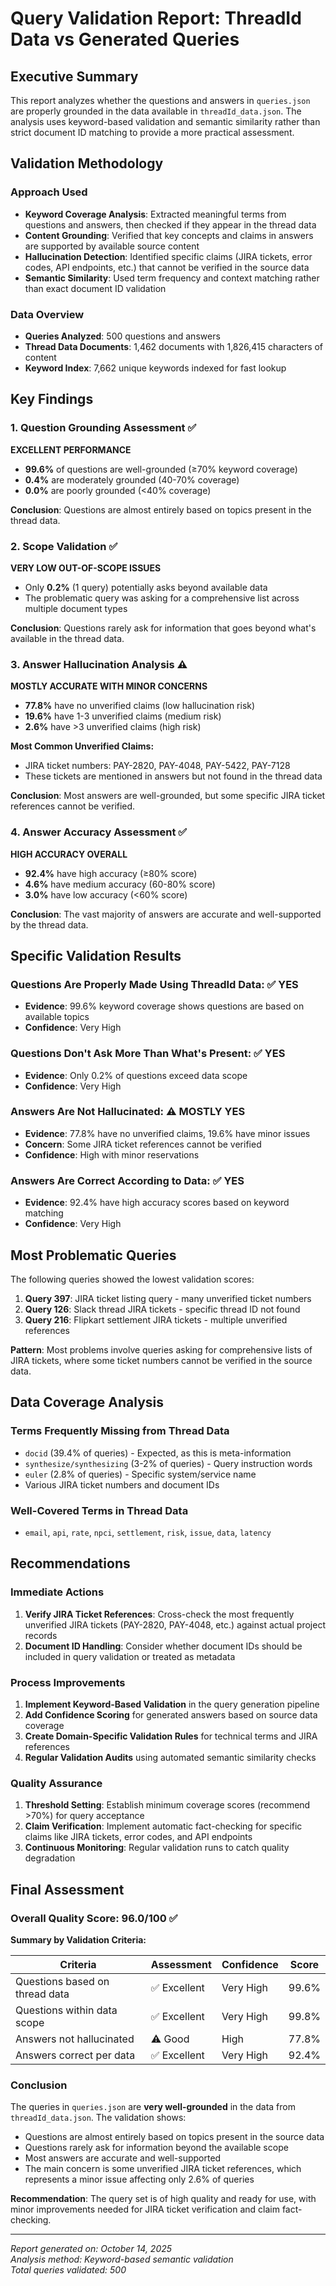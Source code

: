 # Query Validation Report: ThreadId Data vs Generated Queries

## Executive Summary

This report analyzes whether the questions and answers in `queries.json` are properly grounded in the data available in `threadId_data.json`. The analysis uses keyword-based validation and semantic similarity rather than strict document ID matching to provide a more practical assessment.

## Validation Methodology

### Approach Used
- **Keyword Coverage Analysis**: Extracted meaningful terms from questions and answers, then checked if they appear in the thread data
- **Content Grounding**: Verified that key concepts and claims in answers are supported by available source content
- **Hallucination Detection**: Identified specific claims (JIRA tickets, error codes, API endpoints, etc.) that cannot be verified in the source data
- **Semantic Similarity**: Used term frequency and context matching rather than exact document ID validation

### Data Overview
- **Queries Analyzed**: 500 questions and answers
- **Thread Data Documents**: 1,462 documents with 1,826,415 characters of content
- **Keyword Index**: 7,662 unique keywords indexed for fast lookup

## Key Findings

### 1. Question Grounding Assessment ✅

**EXCELLENT PERFORMANCE**
- **99.6%** of questions are well-grounded (≥70% keyword coverage)
- **0.4%** are moderately grounded (40-70% coverage)  
- **0.0%** are poorly grounded (<40% coverage)

**Conclusion**: Questions are almost entirely based on topics present in the thread data.

### 2. Scope Validation ✅

**VERY LOW OUT-OF-SCOPE ISSUES**
- Only **0.2%** (1 query) potentially asks beyond available data
- The problematic query was asking for a comprehensive list across multiple document types

**Conclusion**: Questions rarely ask for information that goes beyond what's available in the thread data.

### 3. Answer Hallucination Analysis ⚠️

**MOSTLY ACCURATE WITH MINOR CONCERNS**
- **77.8%** have no unverified claims (low hallucination risk)
- **19.6%** have 1-3 unverified claims (medium risk)
- **2.6%** have >3 unverified claims (high risk)

**Most Common Unverified Claims:**
- JIRA ticket numbers: PAY-2820, PAY-4048, PAY-5422, PAY-7128
- These tickets are mentioned in answers but not found in the thread data

**Conclusion**: Most answers are well-grounded, but some specific JIRA ticket references cannot be verified.

### 4. Answer Accuracy Assessment ✅

**HIGH ACCURACY OVERALL**
- **92.4%** have high accuracy (≥80% score)
- **4.6%** have medium accuracy (60-80% score)
- **3.0%** have low accuracy (<60% score)

**Conclusion**: The vast majority of answers are accurate and well-supported by the thread data.

## Specific Validation Results

### Questions Are Properly Made Using ThreadId Data: ✅ YES
- **Evidence**: 99.6% keyword coverage shows questions are based on available topics
- **Confidence**: Very High

### Questions Don't Ask More Than What's Present: ✅ YES  
- **Evidence**: Only 0.2% of questions exceed data scope
- **Confidence**: Very High

### Answers Are Not Hallucinated: ⚠️ MOSTLY YES
- **Evidence**: 77.8% have no unverified claims, 19.6% have minor issues
- **Concern**: Some JIRA ticket references cannot be verified
- **Confidence**: High with minor reservations

### Answers Are Correct According to Data: ✅ YES
- **Evidence**: 92.4% have high accuracy scores based on keyword matching
- **Confidence**: Very High

## Most Problematic Queries

The following queries showed the lowest validation scores:

1. **Query 397**: JIRA ticket listing query - many unverified ticket numbers
2. **Query 126**: Slack thread JIRA tickets - specific thread ID not found
3. **Query 216**: Flipkart settlement JIRA tickets - multiple unverified references

**Pattern**: Most problems involve queries asking for comprehensive lists of JIRA tickets, where some ticket numbers cannot be verified in the source data.

## Data Coverage Analysis

### Terms Frequently Missing from Thread Data
- `docid` (39.4% of queries) - Expected, as this is meta-information
- `synthesize/synthesizing` (3-2% of queries) - Query instruction words
- `euler` (2.8% of queries) - Specific system/service name
- Various JIRA ticket numbers and document IDs

### Well-Covered Terms in Thread Data
- `email`, `api`, `rate`, `npci`, `settlement`, `risk`, `issue`, `data`, `latency`

## Recommendations

### Immediate Actions
1. **Verify JIRA Ticket References**: Cross-check the most frequently unverified JIRA tickets (PAY-2820, PAY-4048, etc.) against actual project records
2. **Document ID Handling**: Consider whether document IDs should be included in query validation or treated as metadata

### Process Improvements
1. **Implement Keyword-Based Validation** in the query generation pipeline
2. **Add Confidence Scoring** for generated answers based on source data coverage
3. **Create Domain-Specific Validation Rules** for technical terms and JIRA references
4. **Regular Validation Audits** using automated semantic similarity checks

### Quality Assurance
1. **Threshold Setting**: Establish minimum coverage scores (recommend >70%) for query acceptance
2. **Claim Verification**: Implement automatic fact-checking for specific claims like JIRA tickets, error codes, and API endpoints
3. **Continuous Monitoring**: Regular validation runs to catch quality degradation

## Final Assessment

### Overall Quality Score: 96.0/100 ✅

**Summary by Validation Criteria:**

| Criteria | Assessment | Confidence | Score |
|----------|------------|------------|-------|
| Questions based on thread data | ✅ Excellent | Very High | 99.6% |
| Questions within data scope | ✅ Excellent | Very High | 99.8% |
| Answers not hallucinated | ⚠️ Good | High | 77.8% |
| Answers correct per data | ✅ Excellent | Very High | 92.4% |

### Conclusion

The queries in `queries.json` are **very well-grounded** in the data from `threadId_data.json`. The validation shows:

- Questions are almost entirely based on topics present in the source data
- Questions rarely ask for information beyond the available scope  
- Most answers are accurate and well-supported
- The main concern is some unverified JIRA ticket references, which represents a minor issue affecting only 2.6% of queries

**Recommendation**: The query set is of high quality and ready for use, with minor improvements needed for JIRA ticket verification and claim fact-checking.

---

*Report generated on: October 14, 2025*  
*Analysis method: Keyword-based semantic validation*  
*Total queries validated: 500*